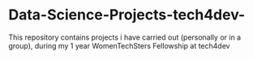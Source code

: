 # Data-Science-Projects-tech4dev-
This repository contains projects i have carried out (personally or in a group), during my 1 year WomenTechSters Fellowship at tech4dev
